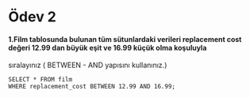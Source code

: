 # Ödev 2
#### 1.Film tablosunda bulunan tüm sütunlardaki verileri replacement cost değeri 12.99 dan büyük eşit ve 16.99 küçük olma koşuluyla
sıralayınız ( BETWEEN - AND yapısını kullanınız.)
```
SELECT * FROM film
WHERE replacement_cost BETWEEN 12.99 AND 16.99;
```
